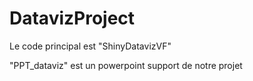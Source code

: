 # DatavizProject

Le code principal est "ShinyDatavizVF"

"PPT_dataviz" est un powerpoint support de notre projet
